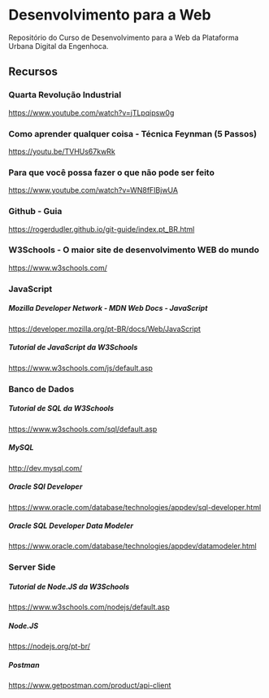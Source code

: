 # Desenvolvimento para a Web

Repositório do Curso de Desenvolvimento para a Web da Plataforma Urbana Digital da Engenhoca. 

## Recursos

<p>

### Quarta Revolução Industrial </br>
https://www.youtube.com/watch?v=jTLpqipsw0g</br>

### Como aprender qualquer coisa - Técnica Feynman (5 Passos) </br>
https://youtu.be/TVHUs67kwRk</br>

### Para que você possa fazer o que não pode ser feito</br>
https://www.youtube.com/watch?v=WN8fFIBjwUA</br>

### Github - Guia </br>
https://rogerdudler.github.io/git-guide/index.pt_BR.html </br>

### W3Schools - O maior site de desenvolvimento WEB do mundo </br>
https://www.w3schools.com/ </br>

### JavaScript</br>

##### Mozilla Developer Network - MDN Web Docs - JavaScript
https://developer.mozilla.org/pt-BR/docs/Web/JavaScript

##### Tutorial de JavaScript da W3Schools
https://www.w3schools.com/js/default.asp

### Banco de Dados</br>

##### Tutorial de SQL da W3Schools
https://www.w3schools.com/sql/default.asp

##### MySQL 
http://dev.mysql.com/

##### Oracle SQl Developer</br>
https://www.oracle.com/database/technologies/appdev/sql-developer.html

##### Oracle SQL Developer Data Modeler</br>
https://www.oracle.com/database/technologies/appdev/datamodeler.html

### Server Side</br>

##### Tutorial de Node.JS da W3Schools
https://www.w3schools.com/nodejs/default.asp

##### Node.JS 
https://nodejs.org/pt-br/

##### Postman</br>
https://www.getpostman.com/product/api-client

<p/>

